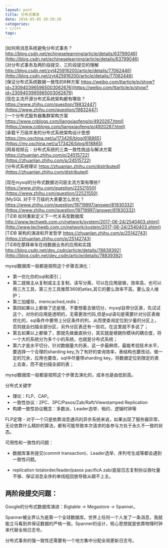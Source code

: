 ```yaml
---
layout: post
title: 分布式事务
date: 2016-05-05 20:20:20
categories:
- c/c++
tags:
---
```


[如何用消息系统避免分布式事务？ http://blog.csdn.net/echineselearning/article/details/63799046](http://blog.csdn.net/echineselearning/article/details/63799046)  
[对分布式事务及两阶段提交、三阶段提交的理解 http://blog.csdn.net/zyt425916200/article/details/77062446](http://blog.csdn.net/zyt425916200/article/details/77062446)  
[保证分布式系统数据一致性的6种方案 https://weibo.com/ttarticle/p/show?id=2309403965965003062676](https://weibo.com/ttarticle/p/show?id=2309403965965003062676)  
[现在主流开源分布式系统架构都有哪些？https://www.zhihu.com/question/19832447](https://www.zhihu.com/question/19832447)  
[一个分布式服务器集群架构方案 https://www.cnblogs.com/liangxiaofeng/p/4920267.html](https://www.cnblogs.com/liangxiaofeng/p/4920267.html)  
[承载千万级并发的分布式系统架构设计思想 https://my.oschina.net/u/173426/blog/618865](https://my.oschina.net/u/173426/blog/618865)  
[网易视频云：分布式系统的三类一致性挑战与解决方案 https://zhuanlan.zhihu.com/p/24515722](https://zhuanlan.zhihu.com/p/24515722)  
[分布式系统理论 https://zhuanlan.zhihu.com/distributed](https://zhuanlan.zhihu.com/distributed)  

[现在mysql的分布式数据访问层主流方案有哪些? https://www.zhihu.com/question/22521550](https://www.zhihu.com/question/22521550)  
[MySQL 对于千万级的大表要怎么优化？https://www.zhihu.com/question/19719997/answer/81930332](https://www.zhihu.com/question/19719997/answer/81930332)  
[TiDB 如何重新定义下一代关系型数据库 http://www.techweb.com.cn/network/system/2017-06-24/2540403.shtml](http://www.techweb.com.cn/network/system/2017-06-24/2540403.shtml)  
[TiDB 架构的演进和开发哲学 https://zhuanlan.zhihu.com/p/25142743](https://zhuanlan.zhihu.com/p/25142743)  
[TiDB在摩拜单车在线数据业务的应用和实践 http://blog.csdn.net/dev_csdn/article/details/78839392](http://blog.csdn.net/dev_csdn/article/details/78839392)  

mysql数据库一般都是按照这个步骤去演化：  
- 第一优化你的sql和索引；
- 第二就做主从复制或主主复制，读写分离，可以在应用层做，效率高，也可以用三方工具，第三方工具推荐360的atlas,其它的要么效率不高，要么没人维护；
- 第三加缓存，memcached,redis；
- 第四如果以上都做了还是慢，不要想着去做切分，mysql自带分区表，先试试这个，对你的应用是透明的，无需更改代码,但是sql语句是需要针对分区表做优化的，sql条件中要带上分区条件的列，从而使查询定位到少量的分区上，否则就会扫描全部分区，另外分区表还有一些坑，在这里就不多说了；
- 第五如果以上都做了，那就先做垂直拆分，其实就是根据你模块的耦合度，将一个大的系统分为多个小的系统，也就是分布式系统；
- 第六才是水平切分，针对数据量大的表，这一步最麻烦，最能考验技术水平，要选择一个合理的sharding key,为了有好的查询效率，表结构也要改动，做一定的冗余，应用也要改，sql中尽量带sharding key，将数据定位到限定的表上去查，而不是扫描全部的表；

mysql数据库一般都是按照这个步骤去演化的，成本也是由低到高。


分布式关键字  
- 理论：FLP、CAP。
- 一致性协议：2PC、3PC/Paxos/Zab/Raft/Viewstamped Replication
- 构建一致性协议概念：多数派、Leader选举、租约、逻辑时钟等

FLP定理 - 对于一个只是依靠消息通讯的异步系统来说，如果出现了服务器异常，无论依靠什么精妙的算法，都有可能导致本次请求的各参与方处于永久不一致的状态。

可用性和一致性的问题：
- 数据库事务提交(commit transaction)、Leader选举、序列号生成等都会遇到一致性问题。

- replication totalorder/leader/paxos pacificA zab/底层日志复制协议吞吐量不够、保证消息全序的单线程回放导致从跟不上主。

两阶段提交问题：
- 

Google的分布式数据库演进：Bigtable -> Megastore -> Spanner。

Spanner被业界认为是第一个全球数据库。世界上任何一个人发了一条消息，我就能立马看到并保证数据的严格一致。Spanner的设计，核心思想就是依靠物理时钟来代替全局日志号。

分布式事务的强一致性还需要有一个地方集中分配全局更新日志号。